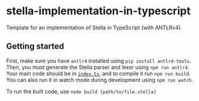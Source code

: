 # stella-implementation-in-typescript

Template for an implementation of Stella in TypeScript (with ANTLRv4).

## Getting started

First, make sure you have `antlr4` installed using `pip install antlr4-tools`. Then, you must generate the Stella parser and lexer using `npm run antlr4`. Your main code should be in [`index.ts`](./index.ts), and to compile it run `npm run build`.
You can also run it in watch mode during development using `npm run watch`.

To run the built code, use `node build [path/to/file.stella]`
